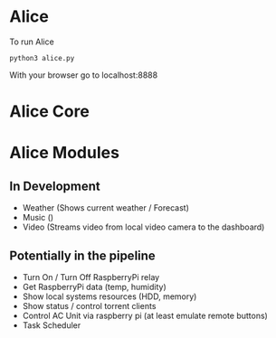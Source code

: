 Alice
=====
To run Alice
```
python3 alice.py

```

With your browser go to localhost:8888

# Alice Core

# Alice Modules
## In Development
- Weather (Shows current weather / Forecast)
- Music ()
- Video (Streams video from local video camera to the dashboard)

## Potentially in the pipeline
- Turn On / Turn Off RaspberryPi relay
- Get RaspberryPi data (temp, humidity)
- Show local systems resources (HDD, memory)
- Show status / control torrent clients
- Control AC Unit via raspberry pi (at least emulate remote buttons)
- Task Scheduler

